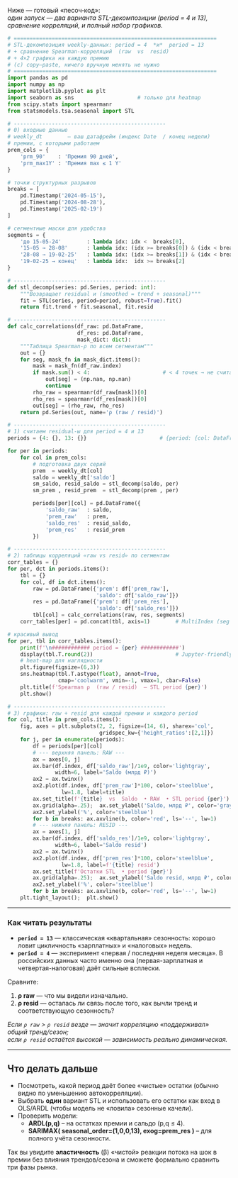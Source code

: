 Ниже — готовый «песоч‐код»:  
*один запуск ― два варианта STL-декомпозиции (period = 4 и 13), сравнение корреляций, и полный набор графиков.*

```python
# ================================================================
# STL-декомпозиция weekly-данных: period = 4  *и*  period = 13
# + сравнение Spearman-корреляций  (raw  vs  resid)
# + 4×2 графика на каждую премию
# (c) copy–paste, ничего вручную менять не нужно
# ================================================================
import pandas as pd
import numpy as np
import matplotlib.pyplot as plt
import seaborn as sns                    # только для heatmap
from scipy.stats import spearmanr
from statsmodels.tsa.seasonal import STL

# ------------------------------------------------
# 0) входные данные
# weekly_dt        – ваш датафрейм (индекс Date  / конец недели)
# премии, с которыми работаем
prem_cols = {
    'prm_90'    : 'Премия 90 дней',
    'prm_max1Y' : 'Премия max ≤ 1 Y'
}

# точки структурных разрывов
breaks = [
    pd.Timestamp('2024-05-15'),
    pd.Timestamp('2024-08-28'),
    pd.Timestamp('2025-02-19')
]

# сегментные маски для удобства
segments = {
    'до 15-05-24'        : lambda idx: idx <  breaks[0],
    '15-05 → 28-08'      : lambda idx: (idx >= breaks[0]) & (idx < breaks[1]),
    '28-08 → 19-02-25'   : lambda idx: (idx >= breaks[1]) & (idx < breaks[2]),
    '19-02-25 → конец'   : lambda idx:  idx >= breaks[2]
}

# ------------------------------------------------
def stl_decomp(series: pd.Series, period: int):
    """Возвращает residual и (smoothed = trend + seasonal)"""
    fit = STL(series, period=period, robust=True).fit()
    return fit.trend + fit.seasonal, fit.resid

# ------------------------------------------------
def calc_correlations(df_raw: pd.DataFrame,
                      df_res: pd.DataFrame,
                      mask_dict: dict):
    """Таблица Spearman-ρ по всем сегментам"""
    out = {}
    for seg, mask_fn in mask_dict.items():
        mask = mask_fn(df_raw.index)
        if mask.sum() < 4:                       # < 4 точек → не считаем
            out[seg] = (np.nan, np.nan)
            continue
        rho_raw = spearmanr(df_raw[mask])[0]
        rho_res = spearmanr(df_res[mask])[0]
        out[seg] = (rho_raw, rho_res)
    return pd.Series(out, name='ρ (raw / resid)')

# ------------------------------------------------
# 1) считаем residual-ы для period = 4 и 13
periods = {4: {}, 13: {}}                       # {period: {col: DataFrame}}

for per in periods:
    for col in prem_cols:
        # подготовка двух серий
        prem  = weekly_dt[col]
        saldo = weekly_dt['saldo']
        sm_saldo, resid_saldo = stl_decomp(saldo, per)
        sm_prem , resid_prem  = stl_decomp(prem , per)

        periods[per][col] = pd.DataFrame({
            'saldo_raw'  : saldo,
            'prem_raw'   : prem,
            'saldo_res'  : resid_saldo,
            'prem_res'   : resid_prem
        })

# ------------------------------------------------
# 2) таблицы корреляций «raw vs resid» по сегментам
corr_tables = {}
for per, dct in periods.items():
    tbl = {}
    for col, df in dct.items():
        raw = pd.DataFrame({'prem': df['prem_raw'],
                            'saldo': df['saldo_raw']})
        res = pd.DataFrame({'prem': df['prem_res'],
                            'saldo': df['saldo_res']})
        tbl[col] = calc_correlations(raw, res, segments)
    corr_tables[per] = pd.concat(tbl, axis=1)        # MultiIndex (seg × prem)

# красивый вывод
for per, tbl in corr_tables.items():
    print(f'\n############ period = {per} ############')
    display(tbl.T.round(2))                          # Jupyter-friendly
    # heat-map для наглядности
    plt.figure(figsize=(6,3))
    sns.heatmap(tbl.T.astype(float), annot=True,
                cmap='coolwarm', vmin=-1, vmax=1, cbar=False)
    plt.title(f'Spearman ρ  (raw / resid)  – STL period {per}')
    plt.show()

# ------------------------------------------------
# 3) графики: raw + resid для каждой премии и каждого period
for col, title in prem_cols.items():
    fig, axes = plt.subplots(2, 2, figsize=(14, 6), sharex='col',
                             gridspec_kw={'height_ratios':[2,1]})
    for j, per in enumerate(periods):
        df = periods[per][col]
        # --- верхняя панель: RAW ---
        ax = axes[0, j]
        ax.bar(df.index, df['saldo_raw']/1e9, color='lightgray',
               width=6, label='Saldo (млрд ₽)')
        ax2 = ax.twinx()
        ax2.plot(df.index, df['prem_raw']*100, color='steelblue',
                 lw=1.8, label=title)
        ax.set_title(f'{title}  vs  Saldo  • RAW  • STL period {per}')
        ax.grid(alpha=.25);  ax.set_ylabel('Saldo, млрд ₽', color='gray')
        ax2.set_ylabel('%', color='steelblue')
        for b in breaks: ax.axvline(b, color='red', ls='--', lw=1)
        # --- нижняя панель: RESID ---
        ax = axes[1, j]
        ax.bar(df.index, df['saldo_res']/1e9, color='lightgray',
               width=6, label='Saldo resid')
        ax2 = ax.twinx()
        ax2.plot(df.index, df['prem_res']*100, color='steelblue',
                 lw=1.8, label=f'{title} resid')
        ax.set_title(f'Остатки STL  • period {per}')
        ax.grid(alpha=.25);  ax.set_ylabel('Saldo resid, млрд ₽', color='gray')
        ax2.set_ylabel('%', color='steelblue')
        for b in breaks: ax.axvline(b, color='red', ls='--', lw=1)
    plt.tight_layout();  plt.show()
```

---

### Как читать результаты

* **`period = 13`** — классическая «квартальная» сезонность: хорошо ловит цикличность «зарплатных» и «налоговых» недель.  
* **`period = 4`** — эксперимент «первая / последняя неделя месяца». В российских данных часто именно она (первая-зарплатная и четвертая-налоговая) даёт сильные всплески.

Сравните:

1. **ρ raw** — что мы видели изначально.  
2. **ρ resid** — осталась ли связь после того, как вычли тренд и соответствующую сезонность?

*Если `ρ raw` > `ρ resid` везде — значит корреляцию «поддерживал» общий тренд/сезон;  
если `ρ resid` остаётся высокой — зависимость реально динамическая.*

---

## Что делать дальше

* Посмотреть, какой период даёт более «чистые» остатки (обычно видно по уменьшению автокорреляции).  
* Выбрать **один** вариант STL и использовать его остатки как вход в OLS/ARDL (чтобы модель не «ловила» сезонные качели).  
* Проверить модели:  
  * **ARDL(p,q)** – на остатках премии и сальдо (p,q ≤ 4).  
  * **SARIMAX( seasonal_order=(1,0,0,13), exog=prem_res )** – для полного учёта сезонности.

Так вы увидите **эластичность** (β) «чистой» реакции потока на шок в премии без влияния трендов/сезона и сможете формально сравнить три фазы рынка.
